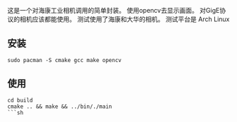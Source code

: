 这是一个对海康工业相机调用的简单封装。
使用opencv去显示画面。
对GigE协议的相机应该都能使用。
测试使用了海康和大华的相机。
测试平台是 Arch Linux

## 安装
```
sudo pacman -S cmake gcc make opencv
```

## 使用
```
cd build
cmake .. && make && ../bin/./main
```sh
